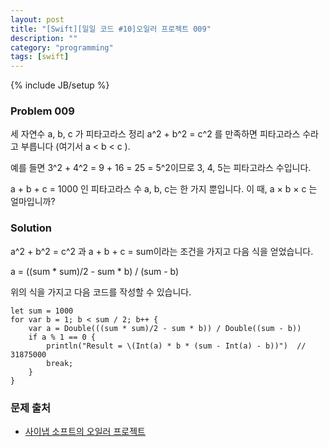 ```yaml
---
layout: post
title: "[Swift][일일 코드 #10]오일러 프로젝트 009"
description: ""
category: "programming"
tags: [swift]
---
```

{% include JB/setup %}

### Problem 009

세 자연수 a, b, c 가 피타고라스 정리 a^2 + b^2 = c^2 를 만족하면 피타고라스 수라고 부릅니다 (여기서 a < b < c ).

예를 들면 3^2 + 4^2 = 9 + 16 = 25 = 5^2이므로 3, 4, 5는 피타고라스 수입니다.

a + b + c = 1000 인 피타고라스 수 a, b, c는 한 가지 뿐입니다. 이 때, a × b × c 는 얼마입니까?

### Solution

a^2 + b^2 = c^2 과 a + b + c = sum이라는 조건을 가지고 다음 식을 얻었습니다.

a = ((sum * sum)/2 - sum * b) / (sum - b)

위의 식을 가지고 다음 코드를 작성할 수 있습니다.

	let sum = 1000
	for var b = 1; b < sum / 2; b++ {
		var a = Double(((sum * sum)/2 - sum * b)) / Double((sum - b))
		if a % 1 == 0 {
			println("Result = \(Int(a) * b * (sum - Int(a) - b))")	// 31875000
			break;
		}
	}

### 문제 출처

* [사이냅 소프트의 오일러 프로젝트](http://euler.synap.co.kr/prob_detail.php?id=9)